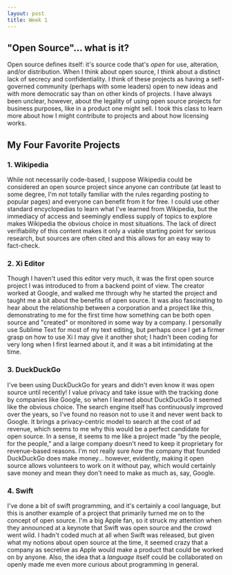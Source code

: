 ```yaml
---
layout: post
title: Week 1
---
```



## "Open Source"... what is it?
Open source defines itself: it's source code that's *open* for use, alteration, and/or distribution. When I think about open source, I think about a distinct lack of secrecy and confidentiality. I think of these projects as having a self-governed community (perhaps with some leaders) open to new ideas and with more democratic say than on other kinds of projects. I have always been unclear, however, about the legality of using open source projects for business purposes, like in a product one might sell. I took this class to learn more about how I might contribute to projects and about how licensing works.

## My Four Favorite Projects

### 1. Wikipedia
While not necessarily code-based, I suppose Wikipedia could be considered an open source project since anyone can contribute (at least to some degree, I'm not totally familiar with the rules regarding posting to popular pages) and everyone can benefit from it for free. I could use other standard encyclopedias to learn what I've learned from Wikipedia, but the immediacy of access and seemingly endless supply of topics to explore makes Wikipedia the obvious choice in most situations. The lack of direct verifiability of this content makes it only a viable starting point for serious research, but sources are often cited and this allows for an easy way to fact-check.

### 2. Xi Editor
Though I haven't used this editor very much, it was the first open source project I was introduced to from a backend point of view. The creator worked at Google, and walked me through why he started the project and taught me a bit about the benefits of open source. It was also fascinating to hear about the relationship between a corporation and a project like this, demonstrating to me for the first time how something can be both open source and "created" or monitored in some way by a company. I personally use Sublime Text for most of my text editing, but perhaps once I get a firmer grasp on how to use Xi I may give it another shot; I hadn't been coding for very long when I first learned about it, and it was a bit intimidating at the time.

### 3. DuckDuckGo
I've been using DuckDuckGo for years and didn't even know it was open source until recently! I value privacy and take issue with the tracking done by companies like Google, so when I learned about DuckDuckGo it seemed like the obvious choice. The search engine itself has continuously improved over the years, so I've found no reason not to use it and never went back to Google. It brings a privacy-centric model to search at the cost of ad revenue, which seems to me why this would be a perfect candidate for open source. In a sense, it seems to me like a project made "by the people, for the people," and a large company doesn't need to keep it proprietary for revenue-based reasons. I'm not really sure *how* the company that founded DuckDuckGo does make money... however, evidently, making it open source allows volunteers to work on it without pay, which would certainly save money and mean they don't need to make as much as, say, Google.

### 4. Swift
I've done a bit of swift programming, and it's certainly a cool language, but this is another example of a project that primarily turned me on to the concept of open source. I'm a big Apple fan, so it struck my attention when they announced at a keynote that Swift was open source and the crowd went wild. I hadn't coded much at all when Swift was released, but given what my notions about open source at the time, it seemed crazy that a company as secretive as Apple would make a product that could be worked on by anyone. Also, the idea that a *language* itself could be collaborated on openly made me even more curious about programming in general.
